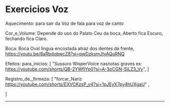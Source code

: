# Exercicios Voz
Aquecimento: para sair da Voz de fala para voz de canto

Cor_e_Volume: Depende do uso do Palato Ceu da boca, Aberto fica Escuro, fechando fica Claro.

Boca: Boca Oval lingua encostada atraz dos dentes da frente,  https://youtu.be/8aRbdobwcZ8?si=pwDzksmJtyAQuRNQ

Efeitos:
  para_inicios: [ "Sussuro WisperVoice nasnotas graves ex: https://youtube.com/shorts/QB-2YWfIYp0?si=A-3oCGN-SjLZ3_Vy", ]

Registro_de_,firmeza: [
"forcar_Nariz https://youtube.com/shorts/EXVCKzsP_v4?si=1pJEyX7py4hUXgaU" ,

]

---


